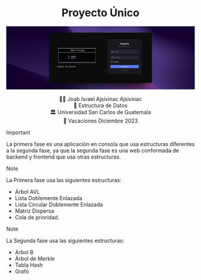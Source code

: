 <h1 align="center">Proyecto Único</h1>
<p align="center">
    <a href="#"><img src="SegundaF/screenshots/portada2.png"></a>
</p>
<p align="center"></p>

<div align="center">
🙍‍♂️ Joab Israel Ajsivinac Ajsivinac
</div>
<div align="center">
📕 Estructura de Datos
</div>
<div align="center"> 🏛 Universidad San Carlos de Guatemala</div>
<div align="center"> 📆 Vacaciones Diciembre 2023</div>

> [!IMPORTANT]  
> La primera fase es una aplicación en consola que usa estructuras diferentes a la segunda fase, ya que la segunda fase es una web conformada de backend y frontend que usa otras estructuras.

> [!NOTE]  
> La Primera fase usa las siguientes estructuras:
> 
> * Árbol AVL
> * Lista Doblemente Enlazada
> * Lista Circular Doblemente Enlazada
> * Matriz Dispersa
> * Cola de prioridad.

> [!NOTE]  
> La Segunda fase usa las siguientes estructuras:
> 
> * Árbol B
> * Árbol de Merkle
> * Tabla Hash
> * Grafo